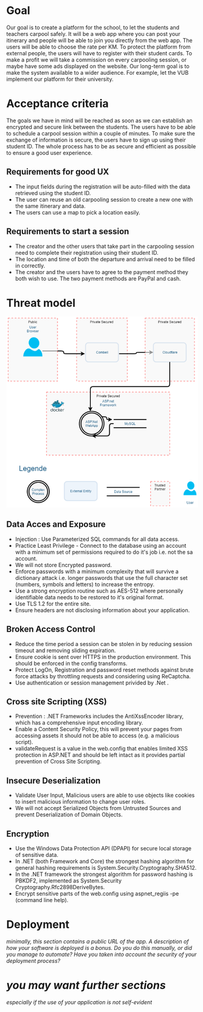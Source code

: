 # Goal
Our goal is to create a platform for the school, to let the students and teachers carpool safely. 
It will be a web app where you can post your itinerary and people will be able to join you directly from the web app.
The users will be able to choose the rate per KM.
To protect the platform from external people, the users will have to register with their student cards.
To make a profit we will take a commission on every carpooling session, or maybe have some ads displayed on the website.
Our long-term goal is to make the system available to a wider audience. For example, let the VUB implement our platform for their university.

# Acceptance criteria
The goals we have in mind will be reached as soon as we can establish an encrypted and secure link between the students. The users have to be able to schedule a carpool session within a couple of minutes. To make sure the exchange of information is secure, the users have to sign up using their student ID. The whole process has to be as secure and efficient as possible to ensure a good user experience.
## Requirements for good UX
- The input fields during the registration will be auto-filled with the data retrieved using the student ID.
- The user can reuse an old carpooling session to create a new one with the same itinerary and data.
- The users can use a map to pick a location easily.
## Requirements to start a session
- The creator and the other users that take part in the carpooling session need to complete their registration using their student ID.
- The location and time of both the departure and arrival need to be filled in correctly.
- The creator and the users have to agree to the payment method they both wish to use. The two payment methods are PayPal and cash.

# Threat model

![Threat Model](images/threat_model/Threat_model.png)

## Data Acces and Exposure
- Injection : Use Parameterized SQL commands for all data access.
- Practice Least Privilege - Connect to the database using an account with a minimum set of permissions required to do it's job i.e. not the sa account.
- We will not store Encrypted password. 
- Enforce passwords with a minimum complexity that will survive a dictionary attack i.e. longer passwords that use the full character set (numbers, symbols and letters) to increase the entropy.
- Use a strong encryption routine such as AES-512 where personally identifiable data needs to be restored to it's original format.
- Use TLS 1.2 for the entire site.
- Ensure headers are not disclosing information about your application.

## Broken Access Control
- Reduce the time period a session can be stolen in by reducing session timeout and removing sliding expiration.
- Ensure cookie is sent over HTTPS in the production environment. This should be enforced in the config transforms.
- Protect LogOn, Registration and password reset methods against brute force attacks by throttling requests and considering using ReCaptcha.
- Use authentication or session management privided by .Net .

## Cross site Scripting (XSS)
- Prevention : .NET Frameworks includes the AntiXssEncoder library, which has a comprehensive input encoding library.
- Enable a Content Security Policy, this will prevent your pages from accessing assets it should not be able to access (e.g. a malicious script).
- validateRequest is a value in the web.config that enables limited XSS protection in ASP.NET and should be left intact as it provides partial prevention of Cross Site Scripting.

## Insecure Deserialization
- Validate User Input, Malicious users are able to use objects like cookies to insert malicious information to change user roles.
- We will not accept Serialized Objects from Untrusted Sources and prevent Deserialization of Domain Objects.

## Encryption 
- Use the Windows Data Protection API (DPAPI) for secure local storage of sensitive data.
- In .NET (both Framework and Core) the strongest hashing algorithm for general hashing requirements is System.Security.Cryptography.SHA512.
- In the .NET framework the strongest algorithm for password hashing is PBKDF2, implemented as System.Security Cryptography.Rfc2898DeriveBytes.
- Encrypt sensitive parts of the web.config using aspnet_regiis -pe (command line help).

# Deployment
*minimally, this section contains a public URL of the app. A description of how your software is deployed is a bonus. Do you do this manually, or did you manage to automate? Have you taken into account the security of your deployment process?*
# *you may want further sections*
*especially if the use of your application is not self-evident*
